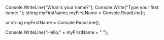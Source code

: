 Console.WriteLine("What is your name?");
Console.Write("Type your first name:  ");
string myFirstName;
myFirstName = Console.ReadLine();

or string myFirstName = Console.ReadLine();

Console.WriteLine("Hello," + myFirstName + " ");

